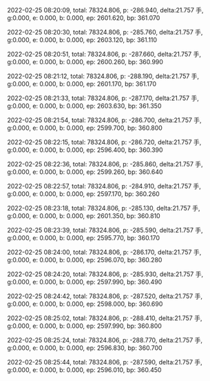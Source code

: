 2022-02-25 08:20:09, total: 78324.806, p: -286.940, delta:21.757 手, g:0.000, e: 0.000, b: 0.000, ep: 2601.620, bp: 361.070

2022-02-25 08:20:30, total: 78324.806, p: -285.760, delta:21.757 手, g:0.000, e: 0.000, b: 0.000, ep: 2603.120, bp: 361.110

2022-02-25 08:20:51, total: 78324.806, p: -287.660, delta:21.757 手, g:0.000, e: 0.000, b: 0.000, ep: 2600.260, bp: 360.990

2022-02-25 08:21:12, total: 78324.806, p: -288.190, delta:21.757 手, g:0.000, e: 0.000, b: 0.000, ep: 2601.170, bp: 361.170

2022-02-25 08:21:33, total: 78324.806, p: -287.170, delta:21.757 手, g:0.000, e: 0.000, b: 0.000, ep: 2603.630, bp: 361.350

2022-02-25 08:21:54, total: 78324.806, p: -286.700, delta:21.757 手, g:0.000, e: 0.000, b: 0.000, ep: 2599.700, bp: 360.800

2022-02-25 08:22:15, total: 78324.806, p: -286.720, delta:21.757 手, g:0.000, e: 0.000, b: 0.000, ep: 2596.400, bp: 360.390

2022-02-25 08:22:36, total: 78324.806, p: -285.860, delta:21.757 手, g:0.000, e: 0.000, b: 0.000, ep: 2599.260, bp: 360.640

2022-02-25 08:22:57, total: 78324.806, p: -284.910, delta:21.757 手, g:0.000, e: 0.000, b: 0.000, ep: 2597.170, bp: 360.260

2022-02-25 08:23:18, total: 78324.806, p: -285.130, delta:21.757 手, g:0.000, e: 0.000, b: 0.000, ep: 2601.350, bp: 360.810

2022-02-25 08:23:39, total: 78324.806, p: -285.590, delta:21.757 手, g:0.000, e: 0.000, b: 0.000, ep: 2595.770, bp: 360.170

2022-02-25 08:24:00, total: 78324.806, p: -286.170, delta:21.757 手, g:0.000, e: 0.000, b: 0.000, ep: 2596.070, bp: 360.280

2022-02-25 08:24:20, total: 78324.806, p: -285.930, delta:21.757 手, g:0.000, e: 0.000, b: 0.000, ep: 2597.990, bp: 360.490

2022-02-25 08:24:42, total: 78324.806, p: -287.520, delta:21.757 手, g:0.000, e: 0.000, b: 0.000, ep: 2598.000, bp: 360.690

2022-02-25 08:25:02, total: 78324.806, p: -288.410, delta:21.757 手, g:0.000, e: 0.000, b: 0.000, ep: 2597.990, bp: 360.800

2022-02-25 08:25:24, total: 78324.806, p: -288.770, delta:21.757 手, g:0.000, e: 0.000, b: 0.000, ep: 2596.830, bp: 360.700

2022-02-25 08:25:44, total: 78324.806, p: -287.590, delta:21.757 手, g:0.000, e: 0.000, b: 0.000, ep: 2596.010, bp: 360.450